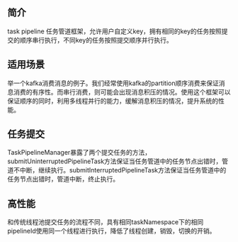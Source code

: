 ## 简介
task pipeline 任务管道框架，允许用户自定义key，拥有相同的key的任务按照提交的顺序串行执行，不同key的任务按照提交顺序并行执行。

## 适用场景
举一个kafka消费消息的例子。我们经常使用kafka的partition顺序消费来保证消息消费的有序性。而串行消费，则可能会出现消息积压的情况。使用这个框架可以保证顺序的同时，利用多线程并行的能力，缓解消息积压的情况，提升系统的性能。

## 任务提交
TaskPipelineManager暴露了两个提交任务的方法，submitUninterruptedPipelineTask方法保证当任务管道中的任务节点出错时，管道不中断，继续执行。submitInterruptedPipelineTask方法保证当任务管道中的任务节点出错时，管道中断，终止执行。

## 高性能
和传统线程池提交任务的流程不同，具有相同taskNamespace下的相同pipelineId使用同一个线程进行执行，降低了线程创建，销毁，切换的开销。

